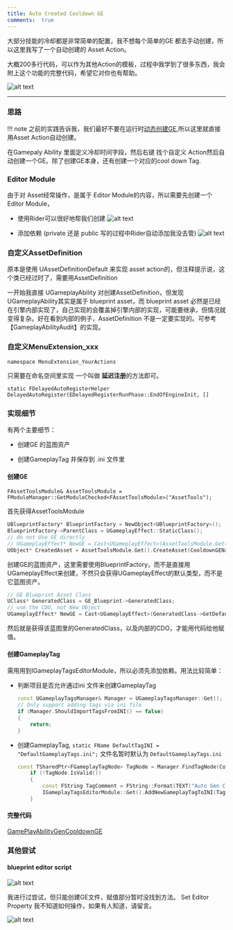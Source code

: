 ```yaml
---
title: Auto Created Cooldown GE
comments:  true
---
```


大部分技能的冷却都是非常简单的配置，我不想每个简单的GE 都去手动创建，所以这里我写了一个自动创建的 Asset Action。

大概200多行代码，可以作为其他Action的模板，过程中我学到了很多东西，我会附上这个功能的完整代码，希望它对你也有帮助。

![alt text](../assets/images/01EditorModule_image-4.png)

---

### 思路
!!! note
    之前的实践告诉我，我们最好不要在运行时[动态创建GE](../GAS/5CooldownGE.md),所以这里就直接用Asset Action自动创建。

在Gamepaly Ability 里面定义冷却时间字段，然后右键 找个自定义 Action然后自动创建一个GE。除了创建GE本身，还有创建一个对应的cool down Tag.

### Editor Module

由于对 Asset经常操作，是属于 Editor Module的内容，所以需要先创建一个 Editor Module，

- 使用Rider可以很好地帮我们创建
  ![alt text](../assets/images/01EditorModule_image.png)

- 添加依赖 (private 还是 public 写的过程中Rider自动添加我没去管)
  ![alt text](../assets/images/01EditorModule.zh_image.png)

### 自定义AssetDefinition
 原本是使用 UAssetDefinitionDefault 来实现 asset action的，但注释提示说，这个类已经过时了，需要用AssetDefinition

一开始我直接 UGameplayAbility 对创建AssetDefinition，但发现 UGameplayAbility其实是属于 blueprint asset，而 blueprint asset 必然是已经在引擎内部实现了，自己实现的会覆盖掉引擎内部的实现，可能要继承，但情况就变得复杂。好在看到内部的例子，AssetDefinition 不是一定要实现的。可参考【GameplayAbilityAudit】的实现。

### 自定义MenuExtension_xxx

`namespace MenuExtension_YourActions`

只需要在命名空间里实现 一个叫做 **延迟注册**的方法即可。 

`static FDelayedAutoRegisterHelper DelayedAutoRegister(EDelayedRegisterRunPhase::EndOfEngineInit, []`

### 实现细节

有两个主要细节：

 - 创建GE 的蓝图资产
 
 - 创建GameplayTag 并保存到 .ini 文件里

#### 创建GE
`FAssetToolsModule& AssetToolsModule = FModuleManager::GetModuleChecked<FAssetToolsModule>("AssetTools");`

首先获得AssetToolsModule 

```cpp
UBlueprintFactory* BlueprintFactory = NewObject<UBlueprintFactory>();
BlueprintFactory->ParentClass = UGameplayEffect::StaticClass();
// do not Use GE directly
// UGameplayEffect* NewGE = Cast<UGameplayEffect>(AssetToolsModule.Get().CreateAsset(CooldownGEName, NewGEPath, UGameplayEffect::StaticClass(), nullptr));
UObject* CreatedAsset = AssetToolsModule.Get().CreateAsset(CooldownGEName, NewGEPath, UBlueprint::StaticClass(), BlueprintFactory);

```

创建GE的蓝图资产，这里需要使用BlueprintFactory，而不是直接用UGameplayEffect来创建，不然只会获得UGameplayEffect的默认类型，而不是它蓝图资产。

```cpp
// GE Blueprint Asset Class
UClass* GeneratedClass = GE_Blueprint->GeneratedClass;
// use the CDO, not New Object
UGameplayEffect* NewGE = Cast<UGameplayEffect>(GeneratedClass->GetDefaultObject());

```

然后就是获得该蓝图里的GeneratedClass，以及内部的CDO，才能用代码给他赋值。

#### 创建GameplayTag

需用用到IGameplayTagsEditorModule，所以必须先添加依赖。用法比较简单：

- 判断项目是否允许通过ini 文件来创建GameplayTag
    ```cpp
    const UGameplayTagsManager& Manager = UGameplayTagsManager::Get();
    // Only support adding tags via ini file
    if (Manager.ShouldImportTagsFromINI() == false)
    {
        return;
    }
    ```
 - 创建GameplayTag, `static FName DefaultTagINI = "DefaultGameplayTags.ini";` 文件名暂时默认为 `DefaultGameplayTags.ini`
    ```cpp
    const TSharedPtr<FGameplayTagNode> TagNode = Manager.FindTagNode(CooldownTagName);
		if (!TagNode.IsValid())
		{
			const FString TagComment = FString::Format(TEXT("Auto Gen Cooldown Tag for {0}"), {TagName});
			IGameplayTagsEditorModule::Get().AddNewGameplayTagToINI(TagName, TagComment, DefaultTagINI);
		}
    ```    


#### 完整代码
[GamePlayAbilityGenCooldownGE](https://github.com/kisspread/notes/blob/main/samplecode/CustomAssesAction/GamePlayAbilityGenCooldownGE.cpp)


### 其他尝试

#### blueprint editor script

![alt text](../assets/images/01EditorModule_image-3.png)

我进行过尝试，但只能创建GE文件，赋值部分暂时没找到方法。
Set Editor Property 我不知道如何操作，如果有人知道，请留言。

![alt text](../assets/images/01EditorModule_image-2.png)